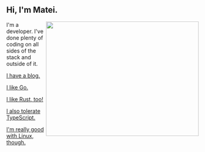 ## Hi, I'm Matei.

<img src="https://wakatime.com/share/@7c6b3cec-0f6c-4caa-a0fc-ba7a5bbe368f/36d0ae89-f3ce-4aef-8653-a78a042cc852.svg" width=400 height=300 align="right"/>

I'm a developer. I've done plenty of coding on all sides of the stack and outside of it.

<a href="https://blog.stormhub.io">I have a blog.</a>

<a href="https://github.com/StormFireFox1?tab=repositories&q=&type=&language=go">I like Go.</a>

<a href="https://github.com/StormFireFox1?tab=repositories&q=&type=&language=rust">I like Rust, too!</a>

<a href="https://github.com/StormFireFox1?tab=repositories&q=&type=&language=typescript">I also tolerate TypeScript.</a>

<a href="https://github.com/acmucsd/tech-stack">I'm really good with Linux, though.</a>

